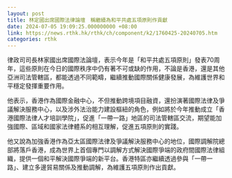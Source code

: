 ```yaml
---
layout: post
title: 林定國出席國際法律論壇　稱繼續為和平共處五項原則作貢獻
date: 2024-07-05 19:09:25.000000000 +08:00
link: https://news.rthk.hk/rthk/ch/component/k2/1760425-20240705.htm
categories: rthk
---
```


律政司司長林家國出席國際法論壇，表示今年是「和平共處五項原則」發表70周年，這些原則在今日的國際秩序中仍有著不可或缺的作用，不論是香港，還是其他亞洲司法管轄區，都能透過不同範疇，繼續推動國際關係健康發展，為維護世界和平穩定發揮重要作用。

他表示，香港作為國際金融中心，不但推動跨境項目融資，還扮演著國際法律及爭議解決服務中心，以及涉外法治能力建設樞紐的角色，例如將於今年推動成立「香港國際法律人才培訓學院」，促進「一帶一路」地區的司法管轄區交流，期望能加強國際、區域和國家法律體系的相互理解，促進五項原則的實踐。

他又說為加強香港作為亞太區國際法律及爭議解決服務中心的地位，國際調解院總部將落戶香港，成為世界上首個專門以調解方式解決國際爭端的政府間國際法律組織，提供一個和平解決國際爭端的新平台。香港特區亦繼續透過參與「一帶一路」、建立多邊貿易關係及推動調解，為維護五項原則作出貢獻。
